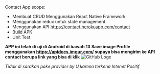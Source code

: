 Contact App scope:
- Membuat CRUD Menggunakan React Native Framework
- Menggunakan redux untuk state management
- Menggunakan API https://contact.herokuapp.com/contact
- Build APK
- Unit Test

**APP ini telah di uji di Android di bawah 13**
**Save image Profile menggunakan https://apidocs.imgur.com/ supaya bisa mengirim ke API contact berupa link yang bisa di klik**
  ![GitHub Logo](https://github.com/igmandifari/ReadmeContact/blob/main/picturl.png)

*Tidak di sarakan pake provider by U,karena terkena Intenet Positif*
